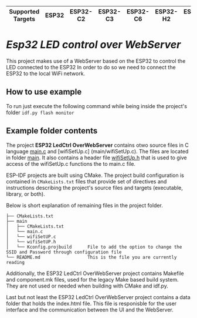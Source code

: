 | Supported Targets | ESP32 | ESP32-C2 | ESP32-C3 | ESP32-C6 | ESP32-H2 | ESP32-S2 | ESP32-S3 |
| ----------------- | ----- | -------- | -------- | -------- | -------- | -------- | -------- |

# _Esp32 LED control over WebServer_
This project makes use of a WebServer based on the ESP32 to control the LED connected to the ESP32 
In order to do so we need to connect the ESP32 to the local WiFi network. 

## How to use example
To run just execute the following command while being inside the project's folder `idf.py flash monitor`

## Example folder contents

The project **ESP32 LedCtrl OverWebServer** contains otwo source files in C language [main.c](main/main.c) and [wifiSetUp.c] (main/wifiSetUp.c). The files are located in folder [main](main). It also contains a header file [wifiSetUp.h](main/wifiSetUp.h) that is used to give access of the wifiSetUp.c functions the to main.c file.

ESP-IDF projects are built using CMake. The project build configuration is contained in `CMakeLists.txt`
files that provide set of directives and instructions describing the project's source files and targets
(executable, library, or both). 

Below is short explanation of remaining files in the project folder.

```
├── CMakeLists.txt
├── main
│   ├── CMakeLists.txt
│   └── main.c
│   └── wifiSetUP.c
│   └── wifiSetUP.h
│   └── Kconfig.projbuild      File to add the option to change the SSID and Password through configuration file
└── README.md                  This is the file you are currently reading
```
Additionally, the ESP32 LedCtrl OverWebServer project contains Makefile and component.mk files, used for the legacy Make based build system. 
They are not used or needed when building with CMake and idf.py.

Last but not least the ESP32 LedCtrl OverWebServer project contains a data folder that holds the index.html file. This file is responisble for the user interface and the communication between the UI and the WebServer. 
